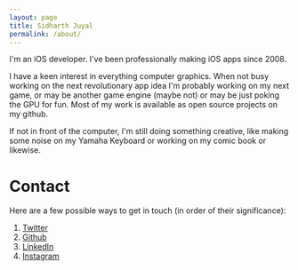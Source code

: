 ```yaml
---
layout: page
title: Sidharth Juyal
permalink: /about/
---
```


I'm an iOS developer. I've been professionally making iOS apps since 2008.

 I have a keen interest in everything computer graphics. When not busy working on the next revolutionary app idea I'm probably working on my next game, or may be another game engine (maybe not) or may be just poking the GPU for fun. Most of my work is available as open source projects on my github.
 
 If not in front of the computer, I'm still doing something creative, like making some noise on my Yamaha Keyboard or working on my comic book or likewise. 

# Contact

Here are a few possible ways to get in touch (in order of their significance):

1. [Twitter](https://twitter.com/chunkyguy)
1. [Github](https://github.com/chunkyguy)
1. [LinkedIn](https://nl.linkedin.com/in/sidharthjuyal)
1. [Instagram](https://www.instagram.com/chunkyguy)
